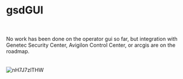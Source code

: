 # gsdGUI
  <br/><br/>
  No work has been done on the operator gui so far, but integration with Genetec Security Center, Avigilon Control Center, or arcgis are on the roadmap.  
  <br/><br/>
  ![nH7J7zlTHW](https://www.teced.com/wp-content/uploads/2011/06/case_study_shotspotter_after.jpg)
